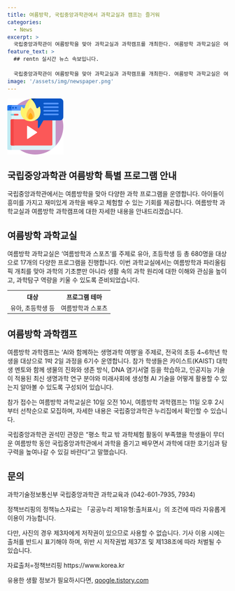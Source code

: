 ```yaml
---
title: 여름방학, 국립중앙과학관에서 과학교실과 캠프는 즐거워
categories:
  - News
excerpt: >
  국립중앙과학관이 여름방학을 맞아 과학교실과 과학캠프를 개최한다. 여름방학 과학교실은 여름방학과 스포츠를 주제로 유아부터 초등학생 등 680명을 대상으로 다양한 프로그램 17개를 운영하며, 과학의 기초뿐만 아니라 생활 속의 과학 원리와 관련된 프로그램을 제공한다. 또한, 여름방학 과학캠프는 AI와 함께하는 생명과학 여행을 주제로 초등 4~6학년 240명을 대상으로 1박 2일 동안 인공지능과 생명과학에 관한 프로그램을 운영한다. 참가 신청은 선착순 모집이며, 자세한 내용은 국립중앙과학관 누리집에서 확인할 수 있다.
feature_text: >
  ## rentn 실시간 뉴스 속보입니다.

  국립중앙과학관이 여름방학을 맞아 과학교실과 과학캠프를 개최한다. 여름방학 과학교실은 여름방학과 스포츠를 주제로 유아부터 초등학생 등 680명을 대상으로 다양한 프로그램 17개를 운영하며, 과학의 기초뿐만 아니라 생활 속의 과학 원리와 관련된 프로그램을 제공한다. 또한, 여름방학 과학캠프는 AI와 함께하는 생명과학 여행을 주제로 초등 4~6학년 240명을 대상으로 1박 2일 동안 인공지능과 생명과학에 관한 프로그램을 운영한다. 참가 신청은 선착순 모집이며, 자세한 내용은 국립중앙과학관 누리집에서 확인할 수 있다.
image: '/assets/img/newspaper.png'
---
```


<p><img src="/assets/img/news.png" alt="rentncar 속보" /></p>

<h2 data-ke-size="size26">국립중앙과학관 여름방학 특별 프로그램 안내</h2>

<p data-ke-size="size16">국립중앙과학관에서는 여름방학을 맞아 다양한 과학 프로그램을 운영합니다. 아이들이 흥미를 가지고 재미있게 과학을 배우고 체험할 수 있는 기회를 제공합니다. 여름방학 과학교실과 여름방학 과학캠프에 대한 자세한 내용을 안내드리겠습니다.</p>

<h2 data-ke-size="size24">여름방학 과학교실</h2>

<p data-ke-size="size16">여름방학 과학교실은 ‘여름방학과 스포츠’를 주제로 유아, 초등학생 등 총 680명을 대상으로 17개의 다양한 프로그램을 진행합니다. 이번 과학교실에서는 여름방학과 파리올림픽 개최를 맞아 과학의 기초뿐만 아니라 생활 속의 과학 원리에 대한 이해와 관심을 높이고, 과학탐구 역량을 키울 수 있도록 준비되었습니다.</p>

<table>
    <tr>
        <th>대상</th>
        <th>프로그램 테마</th>
    </tr>
    <tr>
        <td>유아, 초등학생 등</td>
        <td>여름방학과 스포츠</td>
    </tr>
</table>

<h2 data-ke-size="size24">여름방학 과학캠프</h2>

<p data-ke-size="size16">여름방학 과학캠프는 ‘AI와 함께하는 생명과학 여행’을 주제로, 전국의 초등 4~6학년 학생을 대상으로 1박 2일 과정을 6기수 운영합니다. 참가 학생들은 카이스트(KAIST) 대학생 멘토와 함께 생물의 진화와 생존 방식, DNA 염기서열 등을 학습하고, 인공지능 기술이 적용된 최신 생명과학 연구 분야와 미래사회에 생성형 AI 기술을 어떻게 활용할 수 있는지 알아볼 수 있도록 구성되어 있습니다.</p>

<p data-ke-size="size16">참가 접수는 여름방학 과학교실은 10일 오전 10시, 여름방학 과학캠프는 11일 오후 2시부터 선착순으로 모집하며, 자세한 내용은 국립중앙과학관 누리집에서 확인할 수 있습니다.</p>

<p data-ke-size="size16">국립중앙과학관 권석민 관장은 “평소 학교 밖 과학체험 활동이 부족했을 학생들이 무더운 여름방학 동안 국립중앙과학관에서 과학을 즐기고 배우면서 과학에 대한 호기심과 탐구력을 높여나갈 수 있길 바란다”고 말했습니다.</p>

<h2 data-ke-size="size24">문의</h2>

<p data-ke-size="size16">과학기술정보통신부 국립중앙과학관 과학교육과 (042-601-7935, 7934)</p>

<p data-ke-size="size16">정책브리핑의 정책뉴스자료는 「공공누리 제1유형:출처표시」의 조건에 따라 자유롭게 이용이 가능합니다.</p>

<p data-ke-size="size16">다만, 사진의 경우 제3자에게 저작권이 있으므로 사용할 수 없습니다. 기사 이용 시에는 출처를 반드시 표기해야 하며, 위반 시 저작권법 제37조 및 제138조에 따라 처벌될 수 있습니다.</p>

<p data-ke-size="size16">자료출처=정책브리핑 https://www.korea.kr</p>
유용한 생활 정보가 필요하시다면, <a href="https://qoogle.tistory.com" rel="dofollow">qoogle.tistory.com</a>


